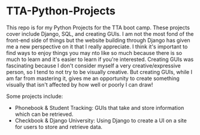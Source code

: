 # TTA-Python-Projects
This repo is for my Python Projects for the TTA boot camp. 
These projects cover include Django, SQL, and creating GUIs.
I am not the most fond of the front-end side of things but the website building through Django has given me a new perspective on it that I really appreciate. 
I think it's important to find ways to enjoy things you may nto like so much because there is so much to learn and it's easier to learn if you're interested. 
Creating GUIs was fascinating because I don't consider myself a very creative/expressive person, so I tend to not try to be visually creative. But creating GUIs, while I am far from mastering it, gives me an opportunity to create something visually that isn't affected by how well or poorly I can draw!

Some projects include:
- Phonebook & Student Tracking: GUIs that take and store information which can be retrieved.
- Checkbook & Django University: Using Django to create a UI on a site for users to store and retrieve data.
